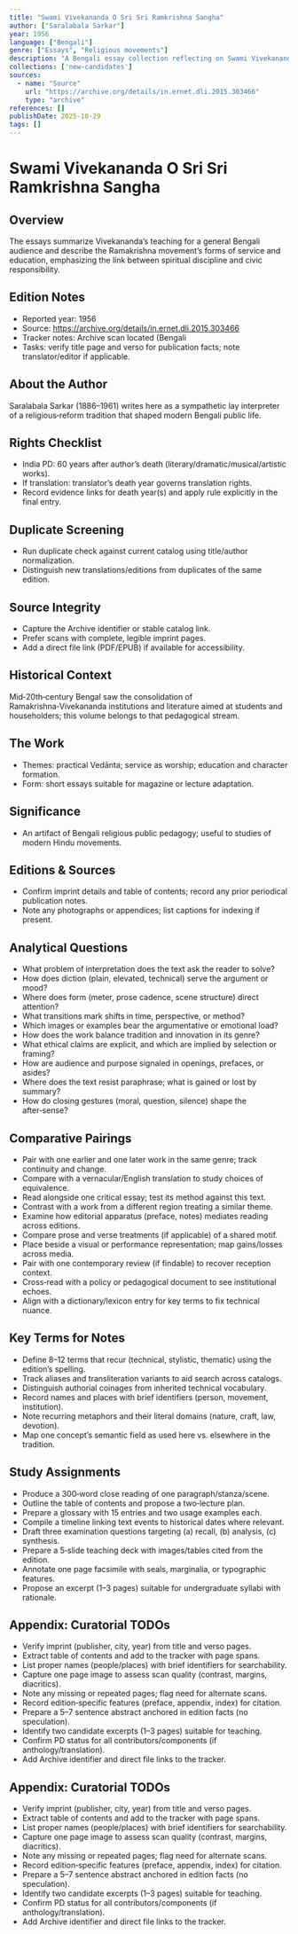 ```yaml
---
title: "Swami Vivekananda O Sri Sri Ramkrishna Sangha"
author: ["Saralabala Sarkar"]
year: 1956
language: ["Bengali"]
genre: ["Essays", "Religious movements"]
description: "A Bengali essay collection reflecting on Swami Vivekananda and the Ramakrishna movement’s ideals, institutions, and public work. The volume addresses a lay readership interested in religious thought and social service."
collections: ['new-candidates']
sources:
  - name: "Source"
    url: "https://archive.org/details/in.ernet.dli.2015.303466"
    type: "archive"
references: []
publishDate: 2025-10-29
tags: []
---
```


# Swami Vivekananda O Sri Sri Ramkrishna Sangha

## Overview

The essays summarize Vivekananda’s teaching for a general Bengali audience and describe the Ramakrishna movement’s forms of service and education, emphasizing the link between spiritual discipline and civic responsibility.

## Edition Notes

- Reported year: 1956
- Source: https://archive.org/details/in.ernet.dli.2015.303466
- Tracker notes: Archive scan located (Bengali
- Tasks: verify title page and verso for publication facts; note translator/editor if applicable.

## About the Author

Saralabala Sarkar (1886–1961) writes here as a sympathetic lay interpreter of a religious‑reform tradition that shaped modern Bengali public life.

## Rights Checklist

- India PD: 60 years after author’s death (literary/dramatic/musical/artistic works).
- If translation: translator’s death year governs translation rights.
- Record evidence links for death year(s) and apply rule explicitly in the final entry.

## Duplicate Screening

- Run duplicate check against current catalog using title/author normalization.
- Distinguish new translations/editions from duplicates of the same edition.

## Source Integrity

- Capture the Archive identifier or stable catalog link.
- Prefer scans with complete, legible imprint pages.
- Add a direct file link (PDF/EPUB) if available for accessibility.
 
## Historical Context
 
Mid‑20th‑century Bengal saw the consolidation of Ramakrishna‑Vivekananda institutions and literature aimed at students and householders; this volume belongs to that pedagogical stream.
 
## The Work
 
- Themes: practical Vedānta; service as worship; education and character formation.
- Form: short essays suitable for magazine or lecture adaptation.
 
## Significance
 
- An artifact of Bengali religious public pedagogy; useful to studies of modern Hindu movements.
 
## Editions & Sources
 
- Confirm imprint details and table of contents; record any prior periodical publication notes.
 - Note any photographs or appendices; list captions for indexing if present.

## Analytical Questions

- What problem of interpretation does the text ask the reader to solve?
- How does diction (plain, elevated, technical) serve the argument or mood?
- Where does form (meter, prose cadence, scene structure) direct attention?
- What transitions mark shifts in time, perspective, or method?
- Which images or examples bear the argumentative or emotional load?
- How does the work balance tradition and innovation in its genre?
- What ethical claims are explicit, and which are implied by selection or framing?
- How are audience and purpose signaled in openings, prefaces, or asides?
- Where does the text resist paraphrase; what is gained or lost by summary?
- How do closing gestures (moral, question, silence) shape the after‑sense?

## Comparative Pairings

- Pair with one earlier and one later work in the same genre; track continuity and change.
- Compare with a vernacular/English translation to study choices of equivalence.
- Read alongside one critical essay; test its method against this text.
- Contrast with a work from a different region treating a similar theme.
- Examine how editorial apparatus (preface, notes) mediates reading across editions.
- Compare prose and verse treatments (if applicable) of a shared motif.
- Place beside a visual or performance representation; map gains/losses across media.
- Pair with one contemporary review (if findable) to recover reception context.
- Cross‑read with a policy or pedagogical document to see institutional echoes.
- Align with a dictionary/lexicon entry for key terms to fix technical nuance.

## Key Terms for Notes

- Define 8–12 terms that recur (technical, stylistic, thematic) using the edition’s spelling.
- Track aliases and transliteration variants to aid search across catalogs.
- Distinguish authorial coinages from inherited technical vocabulary.
- Record names and places with brief identifiers (person, movement, institution).
- Note recurring metaphors and their literal domains (nature, craft, law, devotion).
- Map one concept’s semantic field as used here vs. elsewhere in the tradition.

## Study Assignments

- Produce a 300‑word close reading of one paragraph/stanza/scene.
- Outline the table of contents and propose a two‑lecture plan.
- Prepare a glossary with 15 entries and two usage examples each.
- Compile a timeline linking text events to historical dates where relevant.
- Draft three examination questions targeting (a) recall, (b) analysis, (c) synthesis.
- Prepare a 5‑slide teaching deck with images/tables cited from the edition.
- Annotate one page facsimile with seals, marginalia, or typographic features.
- Propose an excerpt (1–3 pages) suitable for undergraduate syllabi with rationale.

## Appendix: Curatorial TODOs

- Verify imprint (publisher, city, year) from title and verso pages.
- Extract table of contents and add to the tracker with page spans.
- List proper names (people/places) with brief identifiers for searchability.
- Capture one page image to assess scan quality (contrast, margins, diacritics).
- Note any missing or repeated pages; flag need for alternate scans.
- Record edition‑specific features (preface, appendix, index) for citation.
- Prepare a 5–7 sentence abstract anchored in edition facts (no speculation).
- Identify two candidate excerpts (1–3 pages) suitable for teaching.
- Confirm PD status for all contributors/components (if anthology/translation).
- Add Archive identifier and direct file links to the tracker.

## Appendix: Curatorial TODOs

- Verify imprint (publisher, city, year) from title and verso pages.
- Extract table of contents and add to the tracker with page spans.
- List proper names (people/places) with brief identifiers for searchability.
- Capture one page image to assess scan quality (contrast, margins, diacritics).
- Note any missing or repeated pages; flag need for alternate scans.
- Record edition‑specific features (preface, appendix, index) for citation.
- Prepare a 5–7 sentence abstract anchored in edition facts (no speculation).
- Identify two candidate excerpts (1–3 pages) suitable for teaching.
- Confirm PD status for all contributors/components (if anthology/translation).
- Add Archive identifier and direct file links to the tracker.
